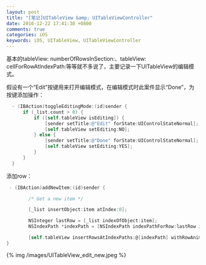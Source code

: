 ```yaml
---
layout: post
title: "[笔记]UITableView &amp; UITableViewController"
date: 2016-12-22 17:41:38 +0800
comments: true
categories: iOS
keywords: iOS, UITableView, UITableViewController
---
```



  基本的tableView: numberOfRowsInSection:、tableView: cellForRowAtIndexPath:等等就不多说了，主要记录一下UITableView的编辑模式。

假设有一个“Edit”按键用来打开编辑模式，在编辑模式时此案件显示“Done”，为按键添加操作：
```objective-c
  - (IBAction)toggleEditingMode:(id)sender {
      if (_list.count > 0) {
          if ([self.tableView isEditing]) {
              [sender setTitle:@"Edit" forState:UIControlStateNormal];
              [self.tableView setEditing:NO];
          } else {
              [sender setTitle:@"Done" forState:UIControlStateNormal];
              [self.tableView setEditing:YES];
          }
      }
  }
```

<!-- more -->

添加row：
```objective-c
 - (IBAction)addNewItem:(id)sender {

        /* Get a new item */

        [_list insertObject:item atIndex:0];

        NSInteger lastRow = [_list indexOfObject:item];
        NSIndexPath *indexPath = [NSIndexPath indexPathForRow:lastRow inSection:0];

        [self.tableView insertRowsAtIndexPaths:@[indexPath] withRowAnimation:UITableViewRowAnimationRight];
}
```

{% img /images/UITableView_edit_new.jpeg %}
